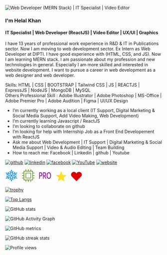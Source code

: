 ![Web Developer (MERN Stack) | IT Specialist | Video Editor](https://scontent.fdac24-4.fna.fbcdn.net/v/t39.30808-6/381122088_6662040837217255_872396926909354313_n.png?stp=dst-png_p180x540&_nc_cat=103&ccb=1-7&_nc_sid=5f2048&_nc_eui2=AeGer2Ckq9wejkRNXamj5XsDzXx3_iNUEC7NfHf-I1QQLl7vaouQdmoxtcK4_j61tXLmP2W1YKJy4dfa6DQdaOx3&_nc_ohc=cqxX7owAJx8AX-q-Xqy&_nc_oc=AQm27EaDv5yy-CIgZErSNfqQnqv9ASc14LfoTJtazp2xoVuKIQ8AvtFMnC1plYnTGXQ&_nc_ht=scontent.fdac24-4.fna&oh=00_AfDrSND3MCtrKLIZOMYCPoFfx9eJtskvKMZ2YEOq8ndsrg&oe=653C51A3)





### I'm Helal Khan
#### IT Specialist | Web Developer (ReactJS) | Video Editor | UX/UI | Graphics

I have 13 years of professional work experience in R&D & IT in Publications sector. Now I am moving to web development sector. Ex Intern as Web Developer at DIPTI. I have good experience with (HTML, CSS, and JS). Now I am learning MERN stack. I am passionate about my profession and new technologies in general. Especially I am more skilled and interested in website development. I want to pursue a career in web development as a web designer and web developer.

Skills: HTML | CSS | BOOTSTRAP | Tailwind CSS | JS | REACTJS | ExpressJS | NodeJS | MongoDB | MySQL  
Others Professional Skill : Adobe Illustrator | Adobe Photoshop | MS-Office | Adobe Premier Pro | Adobe Audition | Figma | UI/UX Design

- I’m currently working as a local client (IT Support, Digital Marketing & Social Media Support, Add Video Making, Web Development)
- I’m currently learning Javascript / ReactJS 
- I’m looking to collaborate on github 
- I’m looking for help with Internship Job as a Front End Developement with ReactJS
- Ask me about Web Development | IT Support | Digital Marketing & Social Media Support | Video & Audio Editing | Team Building 
- How to reach me: Facebook | Linkedin | github | Youtube 


[<img src='https://cdn.jsdelivr.net/npm/simple-icons@3.0.1/icons/github.svg' alt='github' height='40'>](https://github.com/helalkhandev)  [<img src='https://cdn.jsdelivr.net/npm/simple-icons@3.0.1/icons/linkedin.svg' alt='linkedin' height='40'>](https://www.linkedin.com/in/helalkhandev/)  [<img src='https://cdn.jsdelivr.net/npm/simple-icons@3.0.1/icons/facebook.svg' alt='facebook' height='40'>](https://www.facebook.com/helal.khan.923)  [<img src='https://cdn.jsdelivr.net/npm/simple-icons@3.0.1/icons/youtube.svg' alt='YouTube' height='40'>](https://www.youtube.com/@TechTutorHelalKhan)  [<img src='https://cdn.jsdelivr.net/npm/simple-icons@3.0.1/icons/icloud.svg' alt='website' height='40'>](http://www.helal-khan.xyz/)  

<a href='https://archiveprogram.github.com/'><img src='https://raw.githubusercontent.com/acervenky/animated-github-badges/master/assets/acbadge.gif' width='40' height='40'></a> <a href='https://docs.github.com/en/developers'><img src='https://raw.githubusercontent.com/acervenky/animated-github-badges/master/assets/devbadge.gif' width='40' height='40'></a> <a href='https://github.com/pricing'><img src='https://raw.githubusercontent.com/acervenky/animated-github-badges/master/assets/pro.gif' width='40' height='40'></a> <a href='https://stars.github.com/'><img src='https://raw.githubusercontent.com/acervenky/animated-github-badges/master/assets/starbadge.gif' width='35' height='35'></a> <a href='https://docs.github.com/en/github/supporting-the-open-source-community-with-github-sponsors'><img src='https://raw.githubusercontent.com/acervenky/animated-github-badges/master/assets/sponsorbadge.gif' width='35' height='35'></a> 

[![trophy](https://github-profile-trophy.vercel.app/?username=helalkhandev)](https://github.com/ryo-ma/github-profile-trophy)

[![Top Langs](https://github-readme-stats.vercel.app/api/top-langs/?username=helalkhandev)](https://github.com/anuraghazra/github-readme-stats)

![GitHub stats](https://github-readme-stats.vercel.app/api?username=helalkhandev&show_icons=true&count_private=true)  

![GitHub Activity Graph](https://activity-graph.herokuapp.com/graph?username=helalkhandev)  

![GitHub metrics](https://metrics.lecoq.io/helalkhandev)  

![GitHub streak stats](https://streak-stats.demolab.com/?user=helalkhandev)  

![Profile views](https://gpvc.arturio.dev/helalkhandev)  
